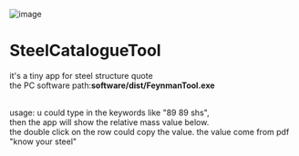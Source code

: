 ![image](https://github.com/user-attachments/assets/b1dfbb22-30ab-4c48-b117-7dadc94ff674)

# SteelCatalogueTool
it's a tiny app for  steel structure quote <br>
the PC software path:**software/dist/FeynmanTool.exe** <br>

 <br>
usage: u could type in the keywords like "89 89 shs",<br>
then the app will show the relative mass value below.<br>
the double click on the row could copy the value.
the value come from pdf "know your steel"

